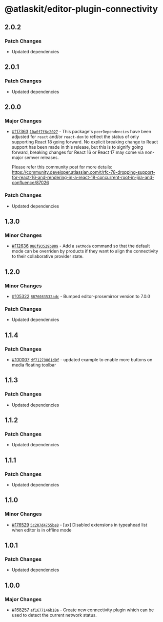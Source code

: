 # @atlaskit/editor-plugin-connectivity

## 2.0.2

### Patch Changes

- Updated dependencies

## 2.0.1

### Patch Changes

- Updated dependencies

## 2.0.0

### Major Changes

- [#117363](https://stash.atlassian.com/projects/CONFCLOUD/repos/confluence-frontend/pull-requests/117363)
  [`10a0f7f6c2027`](https://stash.atlassian.com/projects/CONFCLOUD/repos/confluence-frontend/commits/10a0f7f6c2027) -
  This package's `peerDependencies` have been adjusted for `react` and/or `react-dom` to reflect the
  status of only supporting React 18 going forward. No explicit breaking change to React support has
  been made in this release, but this is to signify going forward, breaking changes for React 16 or
  React 17 may come via non-major semver releases.

  Please refer this community post for more details:
  https://community.developer.atlassian.com/t/rfc-78-dropping-support-for-react-16-and-rendering-in-a-react-18-concurrent-root-in-jira-and-confluence/87026

### Patch Changes

- Updated dependencies

## 1.3.0

### Minor Changes

- [#112636](https://stash.atlassian.com/projects/CONFCLOUD/repos/confluence-frontend/pull-requests/112636)
  [`086f93529b809`](https://stash.atlassian.com/projects/CONFCLOUD/repos/confluence-frontend/commits/086f93529b809) -
  Add a `setMode` command so that the default mode can be overriden by products if they want to
  align the connectivity to their collaborative provider state.

## 1.2.0

### Minor Changes

- [#105322](https://stash.atlassian.com/projects/CONFCLOUD/repos/confluence-frontend/pull-requests/105322)
  [`8876083532adc`](https://stash.atlassian.com/projects/CONFCLOUD/repos/confluence-frontend/commits/8876083532adc) -
  Bumped editor-prosemirror version to 7.0.0

### Patch Changes

- Updated dependencies

## 1.1.4

### Patch Changes

- [#100007](https://stash.atlassian.com/projects/CONFCLOUD/repos/confluence-frontend/pull-requests/100007)
  [`df71270061d0f`](https://stash.atlassian.com/projects/CONFCLOUD/repos/confluence-frontend/commits/df71270061d0f) -
  updated example to enable more buttons on media floating toolbar

## 1.1.3

### Patch Changes

- Updated dependencies

## 1.1.2

### Patch Changes

- Updated dependencies

## 1.1.1

### Patch Changes

- Updated dependencies

## 1.1.0

### Minor Changes

- [#176529](https://stash.atlassian.com/projects/CONFCLOUD/repos/confluence-frontend/pull-requests/176529)
  [`5c207d4755be8`](https://stash.atlassian.com/projects/CONFCLOUD/repos/confluence-frontend/commits/5c207d4755be8) -
  [ux] Disabled extensions in typeahead list when editor is in offline mode

## 1.0.1

### Patch Changes

- Updated dependencies

## 1.0.0

### Major Changes

- [#168257](https://stash.atlassian.com/projects/CONFCLOUD/repos/confluence-frontend/pull-requests/168257)
  [`af1677146b18a`](https://stash.atlassian.com/projects/CONFCLOUD/repos/confluence-frontend/commits/af1677146b18a) -
  Create new connectivity plugin which can be used to detect the current network status.
